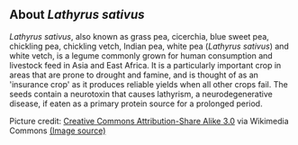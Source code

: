 **About *Lathyrus sativus***
-------------------------
*Lathyrus sativus*, also known as grass pea, cicerchia, blue sweet pea, chickling pea, chickling vetch, Indian pea, white pea (*Lathyrus sativus*) and white vetch, is a legume commonly grown for human consumption and livestock feed in Asia and East Africa. It is a particularly important crop in areas that are prone to drought and famine, and is thought of as an 'insurance crop' as it produces reliable yields when all other crops fail. The seeds contain a neurotoxin that causes lathyrism, a neurodegenerative disease, if eaten as a primary protein source for a prolonged period.

Picture credit: [Creative Commons Attribution-Share Alike 3.0](https://creativecommons.org/licenses/by-sa/3.0) via Wikimedia Commons [(Image source)](https://en.wikipedia.org/wiki/File:Lathyrus_sativus_flowers_Bangladesh_cropped.JPG)

